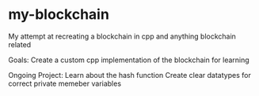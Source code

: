 # my-blockchain
My attempt at recreating a blockchain in cpp and anything blockchain related 

Goals:
    Create a custom cpp implementation of the blockchain for learning

Ongoing Project:
    Learn about the hash function
    Create clear datatypes for correct private memeber variables